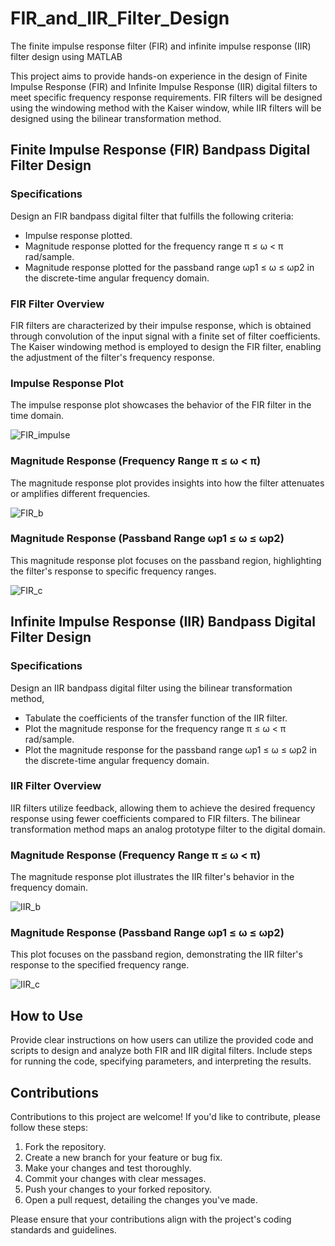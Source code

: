 # FIR_and_IIR_Filter_Design
The finite impulse response filter (FIR) and infinite impulse response (IIR) filter design using MATLAB 

This project aims to provide hands-on experience in the design of Finite Impulse Response (FIR) and Infinite Impulse Response (IIR) digital filters to meet specific frequency response requirements. FIR filters will be designed using the windowing method with the Kaiser window, while IIR filters will be designed using the bilinear transformation method.

## Finite Impulse Response (FIR) Bandpass Digital Filter Design

### Specifications

Design an FIR bandpass digital filter that fulfills the following criteria:

- Impulse response plotted.
- Magnitude response plotted for the frequency range π ≤ ω < π rad/sample.
- Magnitude response plotted for the passband range ωp1 ≤ ω ≤ ωp2 in the discrete-time angular frequency domain.

### FIR Filter Overview

FIR filters are characterized by their impulse response, which is obtained through convolution of the input signal with a finite set of filter coefficients. The Kaiser windowing method is employed to design the FIR filter, enabling the adjustment of the filter's frequency response.

### Impulse Response Plot

The impulse response plot showcases the behavior of the FIR filter in the time domain.

![FIR_impulse](https://github.com/isharadilshanra/FIR_and_IIR_Filter_Design/assets/105491340/b5d8be19-d439-41e8-8205-58d1287323ed)

### Magnitude Response (Frequency Range π ≤ ω < π)

The magnitude response plot provides insights into how the filter attenuates or amplifies different frequencies.

![FIR_b](https://github.com/isharadilshanra/FIR_and_IIR_Filter_Design/assets/105491340/375bd62e-d041-43f4-902f-3ce0494588aa)


### Magnitude Response (Passband Range ωp1 ≤ ω ≤ ωp2)

This magnitude response plot focuses on the passband region, highlighting the filter's response to specific frequency ranges.

![FIR_c](https://github.com/isharadilshanra/FIR_and_IIR_Filter_Design/assets/105491340/a286cc19-c36c-4d40-8d50-03f3417c3ac2)

## Infinite Impulse Response (IIR) Bandpass Digital Filter Design

### Specifications

Design an IIR bandpass digital filter using the bilinear transformation method,

- Tabulate the coefficients of the transfer function of the IIR filter.
- Plot the magnitude response for the frequency range π ≤ ω < π rad/sample.
- Plot the magnitude response for the passband range ωp1 ≤ ω ≤ ωp2 in the discrete-time angular frequency domain.

### IIR Filter Overview

IIR filters utilize feedback, allowing them to achieve the desired frequency response using fewer coefficients compared to FIR filters. The bilinear transformation method maps an analog prototype filter to the digital domain.


### Magnitude Response (Frequency Range π ≤ ω < π)

The magnitude response plot illustrates the IIR filter's behavior in the frequency domain.

![IIR_b](https://github.com/isharadilshanra/FIR_and_IIR_Filter_Design/assets/105491340/285ba6f0-70db-4118-b0a0-87c4f8bfc3ba)

### Magnitude Response (Passband Range ωp1 ≤ ω ≤ ωp2)

This plot focuses on the passband region, demonstrating the IIR filter's response to the specified frequency range.

![IIR_c](https://github.com/isharadilshanra/FIR_and_IIR_Filter_Design/assets/105491340/17b7366a-b510-45f6-bad4-33873b9fc3a1)


## How to Use

Provide clear instructions on how users can utilize the provided code and scripts to design and analyze both FIR and IIR digital filters. Include steps for running the code, specifying parameters, and interpreting the results.

## Contributions

Contributions to this project are welcome! If you'd like to contribute, please follow these steps:

1. Fork the repository.
2. Create a new branch for your feature or bug fix.
3. Make your changes and test thoroughly.
4. Commit your changes with clear messages.
5. Push your changes to your forked repository.
6. Open a pull request, detailing the changes you've made.

Please ensure that your contributions align with the project's coding standards and guidelines.

